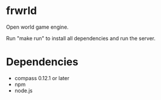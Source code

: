 frwrld
======

Open world game engine.

Run "make run" to install all dependencies and run the server.

Dependencies
============
* compass 0.12.1 or later
* npm
* node.js

